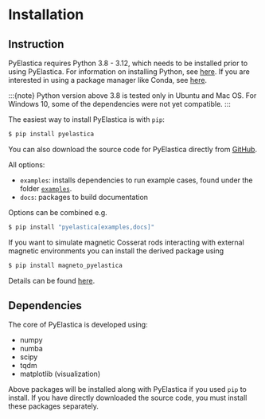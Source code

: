 # Installation

## Instruction

PyElastica requires Python 3.8 - 3.12, which needs to be installed prior to using PyElastica. For information on installing Python, see [here](https://realpython.com/installing-python/). If you are interested in using a package manager like Conda, see [here](https://docs.conda.io/projects/conda/en/latest/user-guide/getting-started.html).

:::{note}
Python version above 3.8 is tested only in Ubuntu and Mac OS. For Windows 10, some of the dependencies were not yet compatible.
:::

The easiest way to install PyElastica is with `pip`:

```bash
$ pip install pyelastica
```
You can also download the source code for PyElastica directly from [GitHub](https://github.com/GazzolaLab/PyElastica).

All options:
- `examples`: installs dependencies to run example cases,
found under the folder [`examples`](https://github.com/GazzolaLab/PyElastica/tree/master/examples).
- `docs`: packages to build documentation

Options can be combined e.g.
```bash
$ pip install "pyelastica[examples,docs]"
```

If you want to simulate magnetic Cosserat rods interacting with external magnetic environments you can install the derived package using

```bash
$ pip install magneto_pyelastica
```

Details can be found [here](https://github.com/armantekinalp/MagnetoPyElastica).

## Dependencies

The core of PyElastica is developed using:

- numpy
- numba
- scipy
- tqdm
- matplotlib (visualization)

Above packages will be installed along with PyElastica if you used `pip` to install.
If you have directly downloaded the source code, you must install these packages separately.
